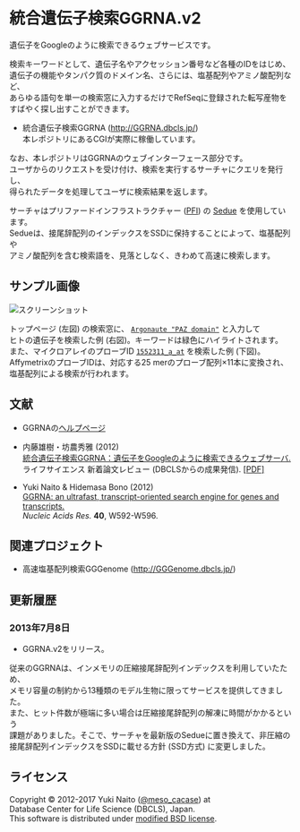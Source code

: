 統合遺伝子検索GGRNA.v2
======================

遺伝子をGoogleのように検索できるウェブサービスです。

検索キーワードとして、遺伝子名やアクセッション番号など各種のIDをはじめ、  
遺伝子の機能やタンパク質のドメイン名、さらには、塩基配列やアミノ酸配列など、  
あらゆる語句を単一の検索窓に入力するだけでRefSeqに登録された転写産物を  
すばやく探し出すことができます。

+ 統合遺伝子検索GGRNA (http://GGRNA.dbcls.jp/)  
  本レポジトリにあるCGIが実際に稼働しています。

なお、本レポジトリはGGRNAのウェブインターフェース部分です。  
ユーザからのリクエストを受け付け、検索を実行するサーチャにクエリを発行し、  
得られたデータを処理してユーザに検索結果を返します。  

サーチャはプリファードインフラストラクチャー
([PFI](http://preferred.jp/)) の
[Sedue](http://preferred.jp/product/sedue/) を使用しています。  
Sedueは、接尾辞配列のインデックスをSSDに保持することによって、塩基配列や  
アミノ酸配列を含む検索語を、見落としなく、きわめて高速に検索します。


サンプル画像
-----

![スクリーンショット](http://data.dbcls.jp/~meso/img/GGRNA.v2.jpg
"GGRNAスクリーンショット")

トップページ (左図) の検索窓に、
[```Argonaute "PAZ domain"```](http://GGRNA.dbcls.jp/hs/Argonaute+%22PAZ+domain%22)
と入力して  
ヒトの遺伝子を検索した例 (右図)。キーワードは緑色にハイライトされます。  
また、マイクロアレイのプローブID
[```1552311_a_at```](http://GGRNA.dbcls.jp/1552311_a_at)
を検索した例 (下図)。  
AffymetrixのプローブIDは、対応する25 merのプローブ配列×11本に変換され、  
塩基配列による検索が行われます。


文献
--------

+ GGRNAの[ヘルプページ](http://GGRNA.dbcls.jp/help.html)

+ 内藤雄樹・坊農秀雅 (2012)  
[統合遺伝子検索GGRNA：遺伝子をGoogleのように検索できるウェブサーバ.](http://first.lifesciencedb.jp/from_dbcls/e0001)  
ライフサイエンス 新着論文レビュー (DBCLSからの成果発信).
[ [PDF] ](http://g86.dbcls.jp/~meso/meme/wp-content/uploads/2012/06/GGRNAreviewJ1.pdf)

+ Yuki Naito & Hidemasa Bono (2012)  
[GGRNA: an ultrafast, transcript-oriented search engine 
for genes and transcripts.](http://nar.oxfordjournals.org/content/40/W1/W592.full)  
*Nucleic Acids Res.* **40**, W592-W596.


関連プロジェクト
--------

+ 高速塩基配列検索GGGenome (http://GGGenome.dbcls.jp/)


更新履歴
--------

### 2013年7月8日 ###

+ GGRNA.v2をリリース。

従来のGGRNAは、インメモリの圧縮接尾辞配列インデックスを利用していたため、  
メモリ容量の制約から13種類のモデル生物に限ってサービスを提供してきました。  
また、ヒット件数が極端に多い場合は圧縮接尾辞配列の解凍に時間がかかるという  
課題がありました。そこで、サーチャを最新版のSedueに置き換えて、非圧縮の  
接尾辞配列インデックスをSSDに載せる方針 (SSD方式) に変更しました。


ライセンス
--------

Copyright &copy; 2012-2017 Yuki Naito
 ([@meso_cacase](http://twitter.com/meso_cacase)) at  
Database Center for Life Science (DBCLS), Japan.  
This software is distributed under
[modified BSD license](http://www.opensource.org/licenses/bsd-license.php).
